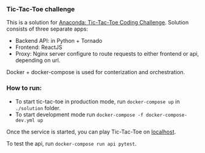### Tic-Tac-Toe challenge

This is a solution for [Anaconda: Tic-Tac-Toe Coding Challenge](https://github.com/ContinuumIO/tic-tac-toe-challenge).
Solution consists of three separate apps:
- Backend API: in Python + Tornado
- Frontend: ReactJS
- Proxy: Nginx server configure to route requests to either frontend or api, depending on url.

Docker + docker-compose is used for conterization and orchestration.

### How to run:
- To start tic-tac-toe in production mode, run `docker-compose up` in `./solution` folder.
- To start development mode run `docker-compose -f docker-compose-dev.yml up`

Once the service is started, you can play Tic-Tac-Toe on [localhost](http://localhost).

To test the api, run `docker-compose run api pytest`.
